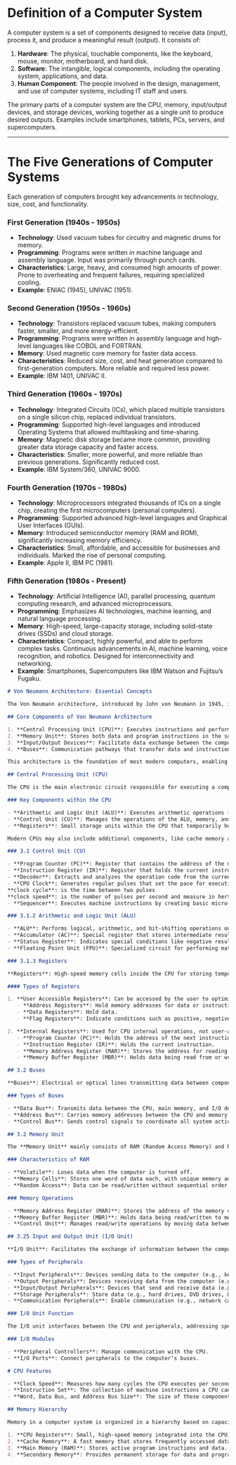 # Definition of a Computer System

A computer system is a set of components designed to receive data (input), process it, and produce a meaningful result (output). It consists of:

1. **Hardware**: The physical, touchable components, like the keyboard, mouse, monitor, motherboard, and hard disk.
2. **Software**: The intangible, logical components, including the operating system, applications, and data.
3. **Human Component**: The people involved in the design, management, and use of computer systems, including IT staff and users.

The primary parts of a computer system are the CPU, memory, input/output devices, and storage devices, working together as a single unit to produce desired outputs. Examples include smartphones, tablets, PCs, servers, and supercomputers.

---

# The Five Generations of Computer Systems

Each generation of computers brought key advancements in technology, size, cost, and functionality.

### First Generation (1940s - 1950s)

- **Technology**: Used vacuum tubes for circuitry and magnetic drums for memory.
- **Programming**: Programs were written in machine language and assembly language. Input was primarily through punch cards.
- **Characteristics**: Large, heavy, and consumed high amounts of power. Prone to overheating and frequent failures, requiring specialized cooling.
- **Example**: ENIAC (1945), UNIVAC (1951).

### Second Generation (1950s - 1960s)

- **Technology**: Transistors replaced vacuum tubes, making computers faster, smaller, and more energy-efficient.
- **Programming**: Programs were written in assembly language and high-level languages like COBOL and FORTRAN.
- **Memory**: Used magnetic core memory for faster data access.
- **Characteristics**: Reduced size, cost, and heat generation compared to first-generation computers. More reliable and required less power.
- **Example**: IBM 1401, UNIVAC II.

### Third Generation (1960s - 1970s)

- **Technology**: Integrated Circuits (ICs), which placed multiple transistors on a single silicon chip, replaced individual transistors.
- **Programming**: Supported high-level languages and introduced Operating Systems that allowed multitasking and time-sharing.
- **Memory**: Magnetic disk storage became more common, providing greater data storage capacity and faster access.
- **Characteristics**: Smaller, more powerful, and more reliable than previous generations. Significantly reduced cost.
- **Example**: IBM System/360, UNIVAC 9000.

### Fourth Generation (1970s - 1980s)

- **Technology**: Microprocessors integrated thousands of ICs on a single chip, creating the first microcomputers (personal computers).
- **Programming**: Supported advanced high-level languages and Graphical User Interfaces (GUIs).
- **Memory**: Introduced semiconductor memory (RAM and ROM), significantly increasing memory efficiency.
- **Characteristics**: Small, affordable, and accessible for businesses and individuals. Marked the rise of personal computing.
- **Example**: Apple II, IBM PC (1981).

### Fifth Generation (1980s - Present)

- **Technology**: Artificial Intelligence (AI), parallel processing, quantum computing research, and advanced microprocessors.
- **Programming**: Emphasizes AI technologies, machine learning, and natural language processing.
- **Memory**: High-speed, large-capacity storage, including solid-state drives (SSDs) and cloud storage.
- **Characteristics**: Compact, highly powerful, and able to perform complex tasks. Continuous advancements in AI, machine learning, voice recognition, and robotics. Designed for interconnectivity and networking.
- **Example**: Smartphones, Supercomputers like IBM Watson and Fujitsu’s Fugaku.

```markdown
# Von Neumann Architecture: Essential Concepts

The Von Neumann architecture, introduced by John von Neumann in 1945, is based on the stored-program concept, where instructions and data are stored together in one memory unit. This innovation allows computers to run various programs by simply loading them from memory, unlike early machines (e.g., ENIAC), which needed manual rewiring to change tasks.

## Core Components of Von Neumann Architecture

1. **Central Processing Unit (CPU)**: Executes instructions and performs calculations.
2. **Memory Unit**: Stores both data and program instructions in the same space, enabling easy access and flexibility.
3. **Input/Output Devices**: Facilitate data exchange between the computer and external devices (e.g., keyboard, monitor).
4. **Buses**: Communication pathways that transfer data and instructions between the CPU, memory, and I/O devices.

This architecture is the foundation of most modern computers, enabling them to be general-purpose and versatile.

## Central Processing Unit (CPU)

The CPU is the main electronic circuit responsible for executing a computer program’s instructions and managing the overall system operations. Programs are sets of instructions written in programming languages (e.g., C#, Java) that need to be loaded into main memory (RAM) to be executed. The operating system translates these instructions into machine instructions that the CPU can interpret, performing tasks like addition, subtraction, or data loading. The set of machine instructions a CPU can handle is known as its instruction set and is unique to each processor.

### Key Components within the CPU

- **Arithmetic and Logic Unit (ALU)**: Executes arithmetic operations (e.g., add, subtract) and logical operations (e.g., and, or, not).
- **Control Unit (CU)**: Manages the operations of the ALU, memory, and I/O devices, directing them based on program instructions. It interprets program instructions, controls data movement between main memory and registers, and commands the ALU to perform specific operations.
- **Registers**: Small storage units within the CPU that temporarily hold data needed to execute instructions.

Modern CPUs may also include additional components, like cache memory and sometimes even a Graphics Processing Unit (GPU), which will be covered in further detail later.

### 3.1 Control Unit (CU)

- **Program Counter (PC)**: Register that contains the address of the next instruction to execute.
- **Instruction Register (IR)**: Register that holds the current instruction, with the operation code and involved data.
- **Decoder**: Extracts and analyzes the operation code from the current instruction and sends control signals for its execution.
- **CPU Clock**: Generates regular pulses that set the pace for executing instructions; its speed is measured in hertz (Hz).
**clock cycle**: is the time between two pulses
**clock speed**: is the number of pulses per second and measure in herts
- **Sequencer**: Executes machine instructions by creating basic micro-orders in each clock cycle.

### 3.1.2 Arithmetic and Logic Unit (ALU)

- **ALU**: Performs logical, arithmetic, and bit-shifting operations on data received from the control unit.
- **Accumulator (AC)**: Special register that stores intermediate results of logical and arithmetic operations.
- **Status Register**: Indicates special conditions like negative results or overflow.
- **Floating Point Unit (FPU)**: Specialized circuit for performing mathematical operations with floating-point numbers, following the IEEE 754 standard for precision.

### 3.1.3 Registers

**Registers**: High-speed memory cells inside the CPU for storing temporary data, faster than conventional memory. Their size is based on the number of bits they handle (e.g., 8, 16, 32, 64 bits).

#### Types of Registers

1. **User Accessible Registers**: Can be accessed by the user to optimize resource usage.
   - **Address Registers**: Hold memory addresses for data or instructions.
   - **Data Registers**: Hold data.
   - **Flag Registers**: Indicate conditions such as positive, negative, null results, or overflow.

2. **Internal Registers**: Used for CPU internal operations, not user-accessible.
   - **Program Counter (PC)**: Holds the address of the next instruction to execute.
   - **Instruction Register (IR)**: Holds the current instruction.
   - **Memory Address Register (MAR)**: Stores the address for reading or saving data.
   - **Memory Buffer Register (MBR)**: Holds data being read from or written to memory.

## 3.2 Buses

**Buses**: Electrical or optical lines transmitting data between components like the CPU and memory, carrying groups of bits for communication.

### Types of Buses

- **Data Bus**: Transmits data between the CPU, main memory, and I/O devices. Speed is measured in megahertz (MHz) or gigahertz (GHz). Word size (number of bits transferred simultaneously) is often 64 bits, enabling 8 bytes per clock cycle.
- **Address Bus**: Carries memory addresses between the CPU and memory for accessing specific locations. A 32-bit address bus, for example, can address 4 GB of memory.
- **Control Bus**: Sends control signals to coordinate all system activities.

## 3.2 Memory Unit

The **Memory Unit** mainly consists of RAM (Random Access Memory) and ROM (Read-Only Memory). RAM stores data and instructions for active programs, enabling quick CPU access.

### Characteristics of RAM

- **Volatile**: Loses data when the computer is turned off.
- **Memory Cells**: Stores one word of data each, with unique memory addresses. Word size varies (e.g., 8, 16, 32, 64 bits) based on the microprocessor.
- **Random Access**: Data can be read/written without sequential order.

### Memory Operations

- **Memory Address Register (MAR)**: Stores the address of the memory cell to access.
- **Memory Buffer Register (MBR)**: Holds data being read/written to memory.
- **Control Unit**: Manages read/write operations by moving data between MAR and MBR.

## 3.25 Input and Output Unit (I/O Unit)

**I/O Unit**: Facilitates the exchange of information between the computer and external devices.

### Types of Peripherals

- **Input Peripherals**: Devices sending data to the computer (e.g., keyboard, mouse, webcam).
- **Output Peripherals**: Devices receiving data from the computer (e.g., monitor, printer).
- **Input/Output Peripherals**: Devices that send and receive data (e.g., touch screen).
- **Storage Peripherals**: Store data (e.g., hard drives, DVD drives, USB sticks).
- **Communication Peripherals**: Enable communication (e.g., network cards, Bluetooth cards).

### I/O Unit Function

The I/O unit interfaces between the CPU and peripherals, addressing speed and data format differences to ensure effective communication.

### I/O Modules

- **Peripheral Controllers**: Manage communication with the CPU.
- **I/O Ports**: Connect peripherals to the computer’s buses.

# CPU Features

- **Clock Speed**: Measures how many cycles the CPU executes per second, typically in gigahertz (GHz).
- **Instruction Set**: The collection of machine instructions a CPU can process. Some CPUs feature simpler instruction sets for basic operations, while others can handle both simple and complex operations, with complex operations often being slower.
- **Word, Data Bus, and Address Bus Size**: The size of these components determines how much data or address information the CPU can handle simultaneously.

## Memory Hierarchy

Memory in a computer system is organized in a hierarchy based on capacity, access speed, and cost per bit:

1. **CPU Registers**: Small, high-speed memory integrated into the CPU, used during instruction execution. They offer low capacity but very high speed.
2. **Cache Memory**: A fast memory that stores frequently accessed data and instructions, serving as a buffer between RAM and the CPU. This helps reduce data access time by avoiding slower RAM reads.
3. **Main Memory (RAM)**: Stores active program instructions and data. It has a larger capacity than cache but operates at a slower speed.
4. **Secondary Memory**: Provides permanent storage for data and programs. It has much greater capacity than main memory and is non-volatile, though slower. Examples include hard drives (HDD), solid-state drives (SSD), and optical media (CD/DVD).

